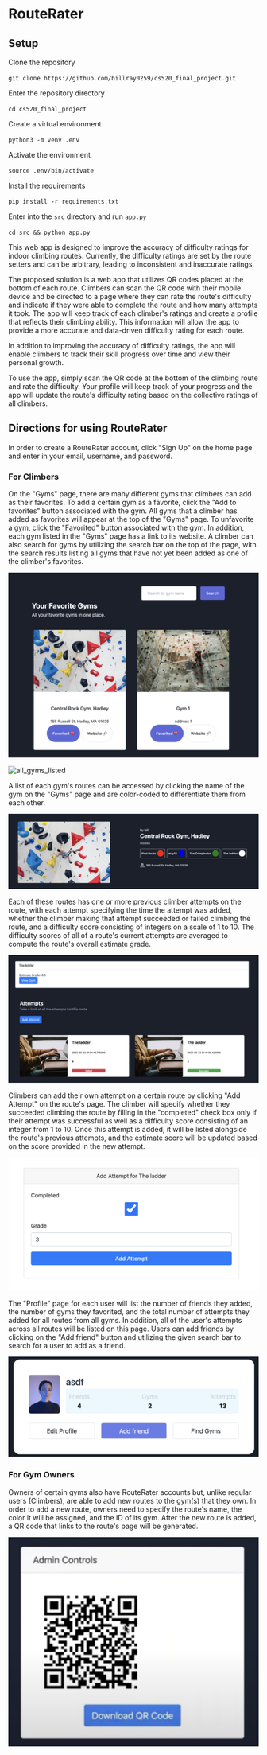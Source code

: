# RouteRater


## Setup

Clone the repository

`git clone https://github.com/billray0259/cs520_final_project.git`

Enter the repository directory

`cd cs520_final_project`

Create a virtual environment

`python3 -m venv .env`

Activate the environment

`source .env/bin/activate`

Install the requirements

`pip install -r requirements.txt`

Enter into the `src` directory and run `app.py`

`cd src && python app.py`


This web app is designed to improve the accuracy of difficulty ratings for indoor climbing routes. Currently, the difficulty ratings are set by the route setters and can be arbitrary, leading to inconsistent and inaccurate ratings.

The proposed solution is a web app that utilizes QR codes placed at the bottom of each route. Climbers can scan the QR code with their mobile device and be directed to a page where they can rate the route's difficulty and indicate if they were able to complete the route and how many attempts it took. The app will keep track of each climber's ratings and create a profile that reflects their climbing ability. This information will allow the app to provide a more accurate and data-driven difficulty rating for each route.

In addition to improving the accuracy of difficulty ratings, the app will enable climbers to track their skill progress over time and view their personal growth.

To use the app, simply scan the QR code at the bottom of the climbing route and rate the difficulty. Your profile will keep track of your progress and the app will update the route's difficulty rating based on the collective ratings of all climbers.

## Directions for using RouteRater

In order to create a RouteRater account, click "Sign Up" on the home page and enter in your email, username, and password.

### For Climbers

On the "Gyms" page, there are many different gyms that climbers can add as their favorites. To add a certain gym as a favorite, click the "Add to favorites" button associated with the gym. All gyms that a climber has added as favorites will appear at the top of the "Gyms" page. To unfavorite a gym, click the "Favorited" button associated with the gym. In addition, each gym listed in the "Gyms" page has a link to its website. A climber can also search for gyms by utilizing the search bar on the top of the page, with the search results listing all gyms that have not yet been added as one of the climber's favorites.

![favorite gyms](readme_screenshots/favorite_gyms.png)

![all_gyms_listed](readme_screenshots/all_gyms_listed.png)

A list of each gym's routes can be accessed by clicking the name of the gym on the "Gyms" page and are color-coded to differentiate them from each other.

![central rock gym](readme_screenshots/central_rock_gym.png)

Each of these routes has one or more previous climber attempts on the route, with each attempt specifying the time the attempt was added, whether the climber making that attempt succeeded or failed climbing the route, and a difficulty score consisting of integers on a scale of 1 to 10. The difficulty scores of all of a route's current attempts are averaged to compute the route's overall estimate grade.

![route page](readme_screenshots/route_page.png)

Climbers can add their own attempt on a certain route by clicking "Add Attempt" on the route's page. The climber will specify whether they succeeded climbing the route by filling in the "completed" check box only if their attempt was successful as well as a difficulty score consisting of an integer from 1 to 10. Once this attempt is added, it will be listed alongside the route's previous attempts, and the estimate score will be updated based on the score provided in the new attempt.

![add attempt](readme_screenshots/add_attempt.png)

The "Profile" page for each user will list the number of friends they added, the number of gyms they favorited, and the total number of attempts they added for all routes from all gyms. In addition, all of the user's attempts across all routes will be listed on this page. Users can add friends by clicking on the "Add friend" button and utilizing the given search bar to search for a user to add as a friend.

![user profile](readme_screenshots/profile.png)

### For Gym Owners

Owners of certain gyms also have RouteRater accounts but, unlike regular users (Climbers), are able to add new routes to the gym(s) that they own. In order to add a new route, owners need to specify the route's name, the color it will be assigned, and the ID of its gym. After the new route is added, a QR code that links to the route's page will be generated.

![qr code](readme_screenshots/owner_qrcode.png)